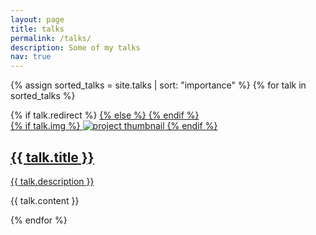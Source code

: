 ```yaml
---
layout: page
title: talks
permalink: /talks/
description: Some of my talks
nav: true
---
```


<div class="talks grid">

  {% assign sorted_talks = site.talks | sort: "importance" %}
  {% for talk in sorted_talks %}
  <div class="grid-item">
    {% if talk.redirect %}
    <a href="{{ talk.redirect }}" target="_blank">
    {% else %}
    <a href="{{ talk.url | relative_url }}">
    {% endif %}
      <div class="card hoverable">
        {% if talk.img %}
        <img src="{{ talk.img | relative_url }}" alt="project thumbnail">
        {% endif %}
        <div class="card-body">
          <h2 class="card-title ">{{ talk.title }}</h2>
          <p class="card-text">{{ talk.description }}</p>
    </a>
          <p class="card-text">{{ talk.content }}</p>
          <div class="row ml-1 mr-1 p-0">
          </div>
        </div>
      </div>

  </div>
{% endfor %}

</div>